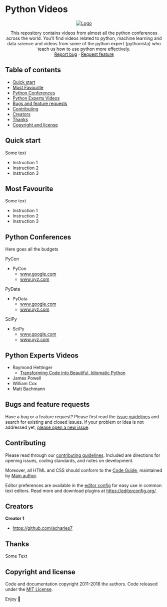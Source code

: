 # Python Videos

<p align="center">
  <a href="https://example.com/">
    <img src="https://www.python.org/static/community_logos/python-logo-inkscape.svg" style="background: #fff;" alt="Logo">
  </a>
</p>
  <p align="center">
    This repository contains videos from almost all the python conferences across the world. You'll find videos related 
    to python, machine learning and data science and videos from some of the python expert {pythonista} who teach us 
    how to use python more effectively.
    <br>
    <a href="https://github.com/acharles7/python-videos/issues/new?template=bug.md">Report bug</a>
    ·
    <a href="https://github.com/acharles7/python-videos/issues/new?template=feature.md&labels=feature">Request feature</a>
  </p>



## Table of contents

- [Quick start](#quick-start)
- [Most Favourite](#most-favourite)
- [Python Conferences](#python-conferences)
- [Python Experts Videos](#python-experts-videos)
- [Bugs and feature requests](#bugs-and-feature-requests)
- [Contributing](#contributing)
- [Creators](#creators)
- [Thanks](#thanks)
- [Copyright and license](#copyright-and-license)


## Quick start

Some text

- Instruction 1
- Instruction 2
- Instruction 3
## Most Favourite

Some text

- Instruction 1
- Instruction 2
- Instruction 3

## Python Conferences

Here goes all the budgets

PyCon

- PyCon
    - www.google.com
    - www.xyz.com 
    
PyData

- PyData
    - www.google.com
    - www.xyz.com 
    
SciPy

- SciPy
    - www.google.com
    - www.xyz.com 

## Python Experts Videos

- Raymond Hettinger
    - [Transforming Code into Beautiful, Idiomatic Python](www.youtube.com/dcwncwicscmkwd)
- James Powell
- William Cox
- Matt Bachmann


## Bugs and feature requests

Have a bug or a feature request? Please first read the [issue guidelines](https://github.com/acharles7/python-videos/blob/master/CONTRIBUTING.md) 
and search for existing and closed issues. If your problem or idea is not addressed yet, 
[please open a new issue](https://github.com/acharles7/python-videos/issues/new).

## Contributing

Please read through our [contributing guidelines](https://github.com/acharles7/python-videos/blob/master/CONTRIBUTING.md). 
Included are directions for opening issues, coding standards, and notes on development.

Moreover, all HTML and CSS should conform to the [Code Guide](https://github.com/mdo/code-guide), maintained by 
[Main author](https://github.com/acharles7).

Editor preferences are available in the [editor config](https://github.com/acharles7/python-videos/blob/master/.editorconfig) 
for easy use in common text editors. Read more and download plugins at <https://editorconfig.org/>.

## Creators

**Creator 1**

- <https://github.com/acharles7>

## Thanks

Some Text

## Copyright and license

Code and documentation copyright 2011-2018 the authors. Code released under the 
[MIT License](https://github.com/acharles7/python-videos/blob/master/LICENSE.md).

Enjoy :metal:
